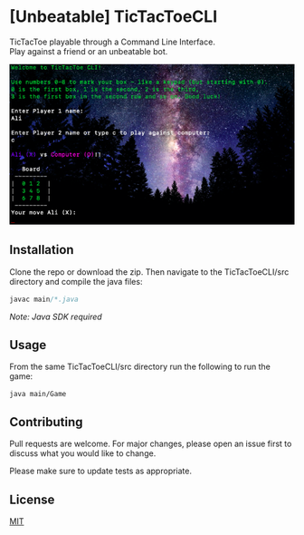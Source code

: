 # [Unbeatable] TicTacToeCLI

TicTacToe playable through a Command Line Interface.<br>
Play against a friend or an unbeatable bot.

![Alt text](resources/TTT-screenshot.png?raw=true "SS")

## Installation

Clone the repo or download the zip. Then navigate to the TicTacToeCLI/src directory and compile the java files:

```java
javac main/*.java
```
*Note: Java SDK required*

## Usage
From the same TicTacToeCLI/src directory run the following to run the game:

```
java main/Game
```

## Contributing
Pull requests are welcome. For major changes, please open an issue first to discuss what you would like to change.

Please make sure to update tests as appropriate.

## License
[MIT](https://choosealicense.com/licenses/mit/)
